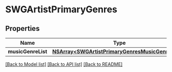# SWGArtistPrimaryGenres

## Properties
Name | Type | Description | Notes
------------ | ------------- | ------------- | -------------
**musicGenreList** | [**NSArray&lt;SWGArtistPrimaryGenresMusicGenreList&gt;***](SWGArtistPrimaryGenresMusicGenreList.md) |  | [optional] 

[[Back to Model list]](../README.md#documentation-for-models) [[Back to API list]](../README.md#documentation-for-api-endpoints) [[Back to README]](../README.md)


